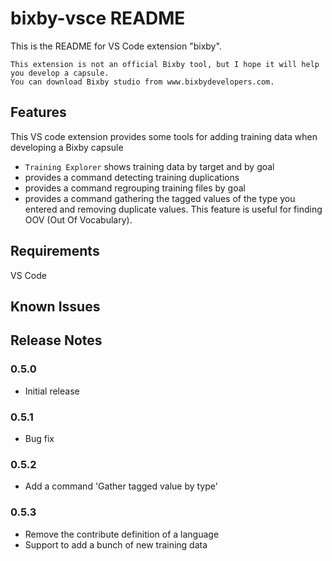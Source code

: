 # bixby-vsce README

This is the README for VS Code extension "bixby".

```
This extension is not an official Bixby tool, but I hope it will help you develop a capsule.
You can download Bixby studio from www.bixbydevelopers.com.
```

## Features
This VS code extension provides some tools for adding training data when developing a Bixby capsule
- `Training Explorer` shows training data by target and by goal
- provides a command detecting training duplications
- provides a command regrouping training files by goal
- provides a command gathering the tagged values of the type you entered and removing duplicate values. This feature is useful for finding OOV (Out Of Vocabulary).

## Requirements
VS Code

## Known Issues


## Release Notes
### 0.5.0
- Initial release

### 0.5.1
- Bug fix

### 0.5.2
- Add a command 'Gather tagged value by type'

### 0.5.3
- Remove the contribute definition of a language
- Support to add a bunch of new training data
